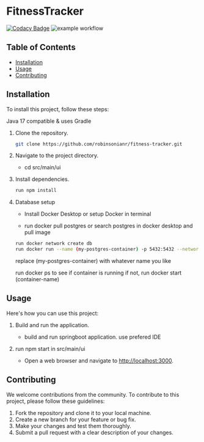 # FitnessTracker

[![Codacy Badge](https://app.codacy.com/project/badge/Grade/2da72f82744a4ef682f455cd080f427f)](https://app.codacy.com/gh/robinsonianr/fitness-tracker/dashboard?utm_source=gh&utm_medium=referral&utm_content=&utm_campaign=Badge_grade) ![example workflow](https://github.com/robinsonianr/fitness-tracker/actions/workflows/cd-deploy.yml/badge.svg)

## Table of Contents

- [Installation](#installation)
- [Usage](#usage)
- [Contributing](#contributing)


## Installation
To install this project, follow these steps:

Java 17 compatible & uses Gradle

1. Clone the repository.
   ```sh
   git clone https://github.com/robinsonianr/fitness-tracker.git
   ```
   
3. Navigate to the project directory.
   - cd src/main/ui

5. Install dependencies.
   ```sh
   run npm install
   ```
   
7. Database setup
   - Install Docker Desktop or setup Docker in terminal
  
   - run docker pull postgres or search postgres in docker desktop and pull image
    
   ```sh
   run docker network create db
   run docker run --name (my-postgres-container) -p 5432:5432 --network=db -v dbdata:/var/lib/postgres/data -e POSTGRES_PASSWORD=root -e POSTGRES_DB=robinsonir -d postgres
   ```
   
   replace (my-postgres-container) with whatever name you like
      
   run docker ps to see if container is running if not, run docker start (container-name)


## Usage

Here's how you can use this project:

1. Build and run the application.
   - build and run springboot application. use prefered IDE

2. run npm start in src/main/ui
   - Open a web browser and navigate to [http://localhost:3000](http://localhost:3000).


## Contributing

We welcome contributions from the community. To contribute to this project, please follow these guidelines:

1. Fork the repository and clone it to your local machine.
2. Create a new branch for your feature or bug fix.
3. Make your changes and test them thoroughly.
4. Submit a pull request with a clear description of your changes.
